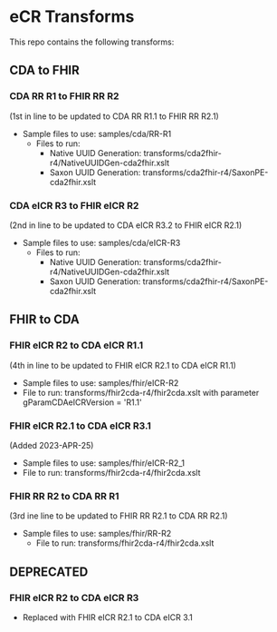 # eCR Transforms

This repo contains the following transforms:

## CDA to FHIR

### CDA RR R1 to FHIR RR R2 
(1st in line to be updated to CDA RR R1.1 to FHIR RR R2.1)

* Sample files to use: samples/cda/RR-R1
  * Files to run:
    * Native UUID Generation: transforms/cda2fhir-r4/NativeUUIDGen-cda2fhir.xslt
    * Saxon UUID Generation: transforms/cda2fhir-r4/SaxonPE-cda2fhir.xslt
           
### CDA eICR R3 to FHIR eICR R2 
(2nd in line to be updated to CDA eICR R3.2 to FHIR eICR R2.1)

* Sample files to use: samples/cda/eICR-R3 
  * Files to run:
    * Native UUID Generation: transforms/cda2fhir-r4/NativeUUIDGen-cda2fhir.xslt
    * Saxon UUID Generation: transforms/cda2fhir-r4/SaxonPE-cda2fhir.xslt
         
## FHIR to CDA

### FHIR eICR R2 to CDA eICR R1.1 
(4th in line to be updated to FHIR eICR R2.1 to CDA eICR R1.1)

* Sample files to use: samples/fhir/eICR-R2 
* File to run: transforms/fhir2cda-r4/fhir2cda.xslt with parameter gParamCDAeICRVersion = 'R1.1'
     
### FHIR eICR R2.1 to CDA eICR R3.1 
(Added 2023-APR-25)

* Sample files to use: samples/fhir/eICR-R2_1
* File to run: transforms/fhir2cda-r4/fhir2cda.xslt
      
### FHIR RR R2 to CDA RR R1 
(3rd ine line to be updated to FHIR RR R2.1 to CDA RR R2.1)

* Sample files to use: samples/fhir/RR-R2
     * File to run: transforms/fhir2cda-r4/fhir2cda.xslt 
  

## DEPRECATED 

### FHIR eICR R2 to CDA eICR R3
* Replaced with FHIR eICR R2.1 to CDA eICR 3.1
